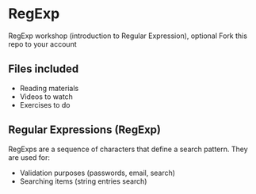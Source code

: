 # RegExp

RegExp workshop (introduction to Regular Expression), optional
Fork this repo to your account

## Files included

- Reading materials
- Videos to watch
- Exercises to do

## Regular Expressions (RegExp)

RegExps are a sequence of characters that define a search pattern. They are used for:

- Validation purposes (passwords, email, search)
- Searching items (string entries search)
